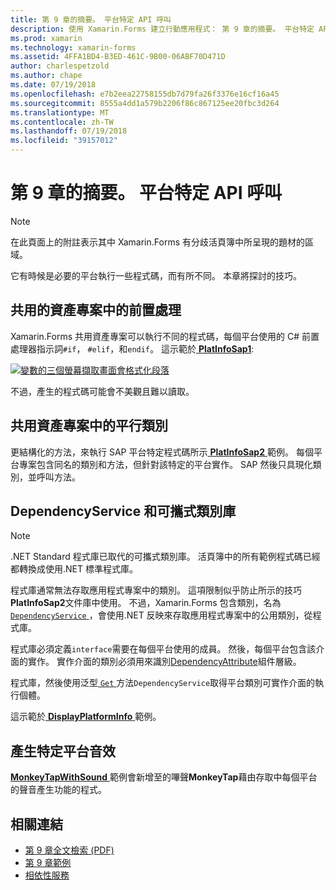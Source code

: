 ```yaml
---
title: 第 9 章的摘要。 平台特定 API 呼叫
description: 使用 Xamarin.Forms 建立行動應用程式： 第 9 章的摘要。 平台特定 API 呼叫
ms.prod: xamarin
ms.technology: xamarin-forms
ms.assetid: 4FFA1BD4-B3ED-461C-9B00-06ABF70D471D
author: charlespetzold
ms.author: chape
ms.date: 07/19/2018
ms.openlocfilehash: e7b2eea22758155db7d79fa26f3376e16cf16a45
ms.sourcegitcommit: 8555a4dd1a579b2206f86c867125ee20fbc3d264
ms.translationtype: MT
ms.contentlocale: zh-TW
ms.lasthandoff: 07/19/2018
ms.locfileid: "39157012"
---
```

# <a name="summary-of-chapter-9-platform-specific-api-calls"></a>第 9 章的摘要。 平台特定 API 呼叫

> [!NOTE] 
> 在此頁面上的附註表示其中 Xamarin.Forms 有分歧活頁簿中所呈現的題材的區域。

它有時候是必要的平台執行一些程式碼，而有所不同。 本章將探討的技巧。

## <a name="preprocessing-in-the-shared-asset-project"></a>共用的資產專案中的前置處理

Xamarin.Forms 共用資產專案可以執行不同的程式碼，每個平台使用的 C# 前置處理器指示詞`#if`， `#elif`，和`endif`。 這示範於[ **PlatInfoSap1**](https://github.com/xamarin/xamarin-forms-book-samples/tree/master/Chapter09/PlatInfoSap1):

[![變數的三個螢幕擷取畫面會格式化段落](images/ch09fg01-small.png "裝置機型與作業系統")](images/ch09fg01-large.png#lightbox "裝置機型與作業系統")

不過，產生的程式碼可能會不美觀且難以讀取。

## <a name="parallel-classes-in-the-shared-asset-project"></a>共用資產專案中的平行類別

更結構化的方法，來執行 SAP 平台特定程式碼所示[ **PlatInfoSap2** ](https://github.com/xamarin/xamarin-forms-book-samples/tree/master/Chapter09/PlatInfoSap2)範例。 每個平台專案包含同名的類別和方法，但針對該特定的平台實作。 SAP 然後只具現化類別，並呼叫方法。

## <a name="dependencyservice-and-the-portable-class-library"></a>DependencyService 和可攜式類別庫

> [!NOTE] 
> .NET Standard 程式庫已取代的可攜式類別庫。 活頁簿中的所有範例程式碼已經都轉換成使用.NET 標準程式庫。

程式庫通常無法存取應用程式專案中的類別。 這項限制似乎防止所示的技巧**PlatInfoSap2**文件庫中使用。 不過，Xamarin.Forms 包含類別，名為[ `DependencyService` ](xref:Xamarin.Forms.DependencyService) ，會使用.NET 反映來存取應用程式專案中的公用類別，從程式庫。

程式庫必須定義`interface`需要在每個平台使用的成員。 然後，每個平台包含該介面的實作。 實作介面的類別必須用來識別[DependencyAttribute](xref:Xamarin.Forms.DependencyAttribute)組件層級。

程式庫，然後使用泛型[ `Get` ](xref:Xamarin.Forms.DependencyService.Get*)方法`DependencyService`取得平台類別可實作介面的執行個體。

這示範於[ **DisplayPlatformInfo** ](https://github.com/xamarin/xamarin-forms-book-samples/tree/master/Chapter09/DisplayPlatformInfo)範例。

## <a name="platform-specific-sound-generation"></a>產生特定平台音效

[ **MonkeyTapWithSound** ](https://github.com/xamarin/xamarin-forms-book-samples/tree/master/Chapter09/MonkeyTapWithSound)範例會新增至的嗶聲**MonkeyTap**藉由存取中每個平台的聲音產生功能的程式。

## <a name="related-links"></a>相關連結

- [第 9 章全文檢索 (PDF)](https://download.xamarin.com/developer/xamarin-forms-book/XamarinFormsBook-Ch09-Apr2016.pdf)
- [第 9 章範例](https://github.com/xamarin/xamarin-forms-book-samples/tree/master/Chapter09)
- [相依性服務](~/xamarin-forms/app-fundamentals/dependency-service/index.md)

